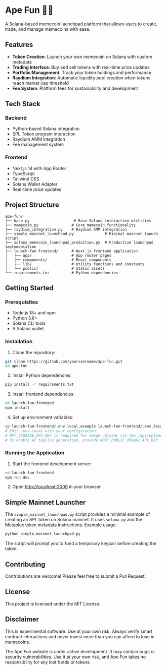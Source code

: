 # Ape Fun 🦍🚀

A Solana-based memecoin launchpad platform that allows users to create, trade, and manage memecoins with ease.

## Features

- **Token Creation**: Launch your own memecoin on Solana with custom metadata
- **Trading Interface**: Buy and sell tokens with real-time price updates
- **Portfolio Management**: Track your token holdings and performance
- **Raydium Integration**: Automatic liquidity pool creation when tokens reach market cap threshold
- **Fee System**: Platform fees for sustainability and development

## Tech Stack

### Backend
- Python-based Solana integration
- SPL Token program interaction
- Raydium AMM integration
- Fee management system

### Frontend
- Next.js 14 with App Router
- TypeScript
- Tailwind CSS
- Solana Wallet Adapter
- Real-time price updates

## Project Structure

```
ape-fun/
├── base.py                    # Base Solana interaction utilities
├── memecoin.py               # Core memecoin functionality
├── raydium_integration.py    # Raydium AMM integration
├── simple_mainnet_launchpad.py              # Minimal mainnet launch script
├── solana_memecoin_launchpad_production.py  # Production launchpad implementation
├── launch-fun-frontend/      # Next.js frontend application
│   ├── app/                  # App router pages
│   ├── components/           # React components
│   ├── lib/                  # Utility functions and constants
│   └── public/               # Static assets
└── requirements.txt          # Python dependencies
```

## Getting Started

### Prerequisites
- Node.js 18+ and npm
- Python 3.8+
- Solana CLI tools
- A Solana wallet

### Installation

1. Clone the repository:
```bash
git clone https://github.com/yourusername/ape-fun.git
cd ape-fun
```

2. Install Python dependencies:
```bash
pip install -r requirements.txt
```

3. Install frontend dependencies:
```bash
cd launch-fun-frontend
npm install
```

4. Set up environment variables:
```bash
cp launch-fun-frontend/.env.local.example launch-fun-frontend/.env.local
# Edit .env.local with your configuration
# NFT_STORAGE_API_KEY is required for image uploads via the /api/upload endpoint
# To enable AI tagline generation, provide NEXT_PUBLIC_OPENAI_API_KEY. Optionally set NEXT_PUBLIC_HELIUS_API_KEY for a dedicated RPC endpoint
```

### Running the Application

1. Start the frontend development server:
```bash
cd launch-fun-frontend
npm run dev
```

2. Open [http://localhost:3000](http://localhost:3000) in your browser

## Simple Mainnet Launcher

The `simple_mainnet_launchpad.py` script provides a minimal example of creating
an SPL token on Solana mainnet. It uses `solana-py` and the Metaplex token
metadata instructions. Example usage:

```bash
python simple_mainnet_launchpad.py
```

The script will prompt you to fund a temporary keypair before creating the
token.

## Contributing

Contributions are welcome! Please feel free to submit a Pull Request.

## License

This project is licensed under the MIT License.

## Disclaimer

This is experimental software. Use at your own risk. Always verify smart contract interactions and never invest more than you can afford to lose in memecoins.

The Ape Fun website is under active development. It may contain bugs or security vulnerabilities. Use it at your own risk, and Ape Fun takes no responsibility for any lost funds or tokens.
